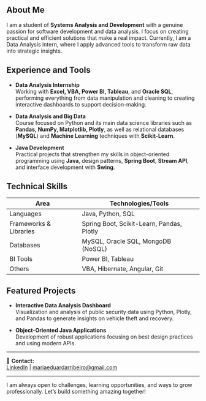 ## About Me

I am a student of **Systems Analysis and Development** with a genuine passion for software development and data analysis. I focus on creating practical and efficient solutions that make a real impact. Currently, I am a Data Analysis intern, where I apply advanced tools to transform raw data into strategic insights.

## Experience and Tools

- **Data Analysis Internship**  
  Working with **Excel, VBA, Power BI, Tableau**, and **Oracle SQL**, performing everything from data manipulation and cleaning to creating interactive dashboards to support decision-making.

- **Data Analysis and Big Data**  
  Course focused on Python and its main data science libraries such as **Pandas, NumPy, Matplotlib, Plotly**, as well as relational databases (**MySQL**) and **Machine Learning** techniques with **Scikit-Learn**.

- **Java Development**  
  Practical projects that strengthen my skills in object-oriented programming using **Java**, design patterns, **Spring Boot**, **Stream API**, and interface development with **Swing**.

## Technical Skills

| Area                  | Technologies/Tools                               |
|-----------------------|-------------------------------------------------|
| Languages             | Java, Python, SQL                               |
| Frameworks & Libraries | Spring Boot, Scikit-Learn, Pandas, Plotly       |
| Databases             | MySQL, Oracle SQL, MongoDB (NoSQL)               |
| BI Tools              | Power BI, Tableau                                |
| Others                | VBA, Hibernate, Angular, Git                     |

## Featured Projects

- **Interactive Data Analysis Dashboard**  
  Visualization and analysis of public security data using Python, Plotly, and Pandas to generate insights on vehicle theft and recovery.

- **Object-Oriented Java Applications**  
  Development of robust applications focusing on best design practices and using modern APIs.

---

🔗 **Contact:**  
[LinkedIn](https://www.linkedin.com/in/mariaerams/) | mariaeduardarribeiro@gmail.com

---

I am always open to challenges, learning opportunities, and ways to grow professionally. Let’s build something amazing together!
